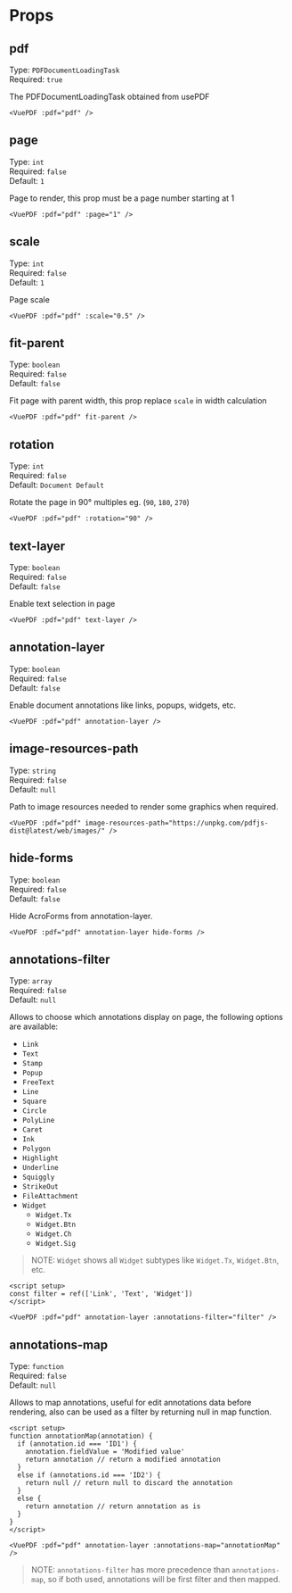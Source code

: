 # Props

## pdf

Type: `PDFDocumentLoadingTask` <br/>
Required: `true`

The PDFDocumentLoadingTask obtained from usePDF

```vue
<VuePDF :pdf="pdf" />
```

## page

Type: `int` <br/>
Required: `false` <br />
Default: `1`

Page to render, this prop must be a page number starting at 1

```vue
<VuePDF :pdf="pdf" :page="1" />
```

## scale

Type: `int` <br />
Required: `false` <br />
Default: `1`

Page scale

```vue
<VuePDF :pdf="pdf" :scale="0.5" />
```

## fit-parent

Type: `boolean` <br /> 
Required: `false` <br />
Default: `false`

Fit page with parent width, this prop replace `scale` in width calculation

```vue
<VuePDF :pdf="pdf" fit-parent />
```

## rotation

Type: `int` <br />
Required: `false` <br />
Default: `Document Default`

Rotate the page in 90° multiples eg. (`90`, `180`, `270`)

```vue
<VuePDF :pdf="pdf" :rotation="90" />
```

## text-layer

Type: `boolean` <br />
Required: `false` <br />
Default: `false`

Enable text selection in page

```vue
<VuePDF :pdf="pdf" text-layer />
```

## annotation-layer

Type: `boolean` <br />
Required: `false` <br />
Default: `false`

Enable document annotations like links, popups, widgets, etc.

```vue
<VuePDF :pdf="pdf" annotation-layer />
```

## image-resources-path

Type: `string` <br />
Required: `false` <br />
Default: `null` <br />

Path to image resources needed to render some graphics when required.

```vue
<VuePDF :pdf="pdf" image-resources-path="https://unpkg.com/pdfjs-dist@latest/web/images/" />
```

## hide-forms

Type: `boolean` <br />
Required: `false` <br />
Default: `false` <br />

Hide AcroForms from annotation-layer.

```vue
<VuePDF :pdf="pdf" annotation-layer hide-forms />
```

## annotations-filter

Type: `array` <br />
Required: `false` <br />
Default: `null`

Allows to choose which annotations display on page, the following options are available:

*  `Link`
*  `Text`
*  `Stamp`
*  `Popup`
*  `FreeText`
*  `Line`
*  `Square`
*  `Circle`
*  `PolyLine`
*  `Caret`
*  `Ink`
*  `Polygon`
*  `Highlight`
*  `Underline`
*  `Squiggly`
*  `StrikeOut`
*  `FileAttachment`
*  `Widget`
    *  `Widget.Tx`
    *  `Widget.Btn`
    *  `Widget.Ch`
    *  `Widget.Sig`

> NOTE: `Widget` shows all `Widget` subtypes like `Widget.Tx`, `Widget.Btn`, etc.


```vue
<script setup>
const filter = ref(['Link', 'Text', 'Widget'])
</script>

<VuePDF :pdf="pdf" annotation-layer :annotations-filter="filter" />
```

## annotations-map

Type: `function` <br />
Required: `false` <br />
Default: `null` <br />

Allows to map annotations, useful for edit annotations data before rendering, also can be used as a filter by returning null in map function.

```vue
<script setup>
function annotationMap(annotation) {
  if (annotation.id === 'ID1') {
    annotation.fieldValue = 'Modified value'
    return annotation // return a modified annotation
  }
  else if (annotations.id === 'ID2') {
    return null // return null to discard the annotation
  }
  else {
    return annotation // return annotation as is
  }
}
</script>

<VuePDF :pdf="pdf" annotation-layer :annotations-map="annotationMap" />
```

> NOTE: `annotations-filter` has more precedence than `annotations-map`, so if both used, annotations will be first filter and then mapped.